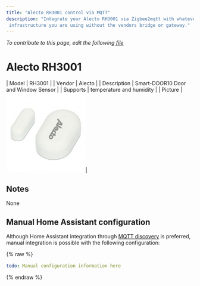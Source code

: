 ```yaml
---
title: "Alecto RH3001 control via MQTT"
description: "Integrate your Alecto RH3001 via Zigbee2mqtt with whatever smart home
 infrastructure you are using without the vendors bridge or gateway."
---
```


*To contribute to this page, edit the following
[file](https://github.com/Koenkk/zigbee2mqtt.io/blob/master/docs/devices/RH3052.md)*

# Alecto RH3001

| Model | RH3001  |
| Vendor  | Alecto  |
| Description | Smart-DOOR10 Door and Window Sensor |
| Supports | temperature and humidity |
| Picture | ![Alecto RH3001](../images/devices/RH3001.jpg)|

## Notes

None

## Manual Home Assistant configuration
Although Home Assistant integration through [MQTT discovery](../integration/home_assistant) is preferred,
manual integration is possible with the following configuration:


{% raw %}
```yaml
todo: Manual configuration information here
```
{% endraw %}


